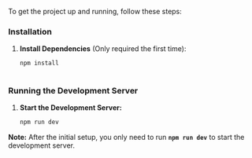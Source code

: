 To get the project up and running, follow these steps:

### Installation

1. **Install Dependencies** (Only required the first time):
   ```bash
   npm install
  
### Running the Development Server
1. **Start the Development Server:**
    ```bash
    npm run dev
**Note:** After the initial setup, you only need to run **`npm run dev`** to start the development server.
